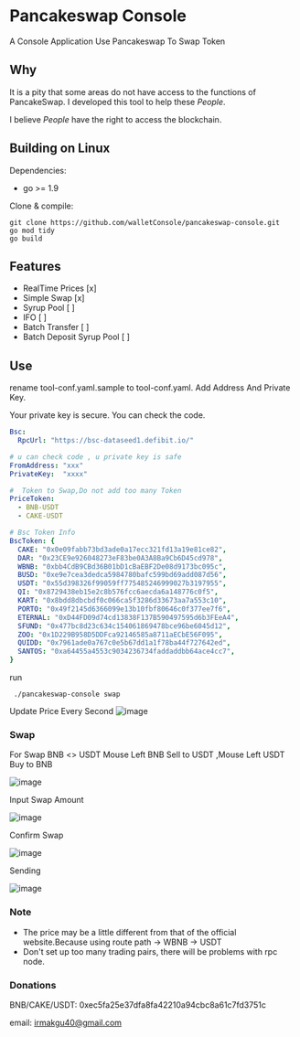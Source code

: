 # Pancakeswap Console
A Console Application Use Pancakeswap To Swap Token

## Why
It is a pity that some areas do not have access to the functions of PancakeSwap.
I developed this tool to help these $People$.

I believe $People$ have the right to access the blockchain.

## Building on Linux

Dependencies:

   * go >= 1.9
   
Clone & compile:
    
    git clone https://github.com/walletConsole/pancakeswap-console.git
    go mod tidy
    go build

## Features
* RealTime Prices      [x]
* Simple Swap          [x]
* Syrup Pool           [ ]
* IFO                  [ ]
* Batch Transfer       [ ]
* Batch Deposit Syrup Pool [ ]

## Use
rename tool-conf.yaml.sample to tool-conf.yaml. Add Address And Private Key.

Your private key is secure. You can check the code.

```yaml
Bsc:
  RpcUrl: "https://bsc-dataseed1.defibit.io/"

# u can check code , u private key is safe
FromAddress: "xxx"
PrivateKey:  "xxxx"

#  Token to Swap,Do not add too many Token
PriceToken:
  - BNB-USDT
  - CAKE-USDT

# Bsc Token Info
BscToken: {
  CAKE: "0x0e09fabb73bd3ade0a17ecc321fd13a19e81ce82",
  DAR: "0x23CE9e926048273eF83be0A3A8Ba9Cb6D45cd978",
  WBNB: "0xbb4CdB9CBd36B01bD1cBaEBF2De08d9173bc095c",
  BUSD: "0xe9e7cea3dedca5984780bafc599bd69add087d56",
  USDT: "0x55d398326f99059ff775485246999027b3197955",
  QI: "0x8729438eb15e2c8b576fcc6aecda6a148776c0f5",
  KART: "0x8bdd8dbcbdf0c066ca5f3286d33673aa7a553c10",
  PORTO: "0x49f2145d6366099e13b10fbf80646c0f377ee7f6",
  ETERNAL: "0xD44FD09d74cd13838F137B590497595d6b3FEeA4",
  SFUND: "0x477bc8d23c634c154061869478bce96be6045d12",
  ZOO: "0x1D229B958D5DDFca92146585a8711aECbE56F095",
  QUIDD: "0x7961ade0a767c0e5b67dd1a1f78ba44f727642ed",
  SANTOS: "0xa64455a4553c9034236734faddaddbb64ace4cc7",
}

```
run

     ./pancakeswap-console swap

Update Price Every Second
![image](https://raw.githubusercontent.com/walletConsole/pancakeswap-console/master/image/1.jpg)

### Swap 
For Swap BNB <> USDT
Mouse Left BNB Sell to USDT ,Mouse Left USDT Buy to BNB

![image](https://raw.githubusercontent.com/walletConsole/pancakeswap-console/master/image/2.jpg)

Input Swap Amount

![image](https://raw.githubusercontent.com/walletConsole/pancakeswap-console/master/image/3.jpg)

Confirm Swap

![image](https://raw.githubusercontent.com/walletConsole/pancakeswap-console/master/image/4.jpg)

Sending

![image](https://raw.githubusercontent.com/walletConsole/pancakeswap-console/master/image/5.jpg)



### Note
* The price may be a little different from that of the official website.Because using route path  <token> -> WBNB -> USDT
* Don't set up too many trading pairs, there will be problems with rpc node.


### Donations

BNB/CAKE/USDT: 0xec5fa25e37dfa8fa42210a94cbc8a61c7fd3751c

email: irmakgu40@gmail.com